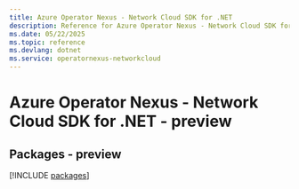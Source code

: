 ```yaml
---
title: Azure Operator Nexus - Network Cloud SDK for .NET
description: Reference for Azure Operator Nexus - Network Cloud SDK for .NET
ms.date: 05/22/2025
ms.topic: reference
ms.devlang: dotnet
ms.service: operatornexus-networkcloud
---
```

# Azure Operator Nexus - Network Cloud SDK for .NET - preview
## Packages - preview
[!INCLUDE [packages](operator-nexus---network-cloud-index.md)]